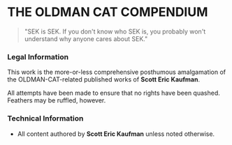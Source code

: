 # THE OLDMAN CAT COMPENDIUM

> "SEK is SEK. If you don't know who SEK is, you probably won't understand why anyone cares about SEK."

### Legal Information

This work is the more-or-less comprehensive posthumous amalgamation of the OLDMAN-CAT-related published works of **Scott Eric Kaufman**.

All attempts have been made to ensure that no rights have been quashed. Feathers may be ruffled, however.

### Technical Information

 * All content authored by **Scott Eric Kaufman** unless noted otherwise.


